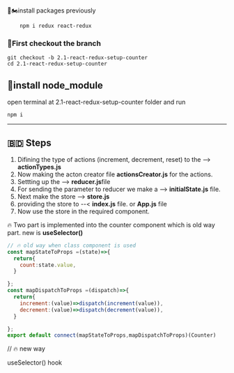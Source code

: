 🎁🏍️install packages previously

        npm i redux react-redux

### 🎁First checkout the branch

    git checkout -b 2.1-react-redux-setup-counter
    cd 2.1-react-redux-setup-counter
## 🎁install node_module
open terminal at 2.1-react-redux-setup-counter folder and run

    npm i
---

##  🇧🇩 Steps

1.  Difining the type of actions (increment, decrement, reset) to the --> **actionTypes.js**
2.  Now making the acton creator file **actionsCreator.js** for the actions.
3.  Settting up the -->  **reducer.js**file
4.  For sending the parameter to reducer we make a --> **initialState.js** file.
5.  Next make the store --> **store.js**
6.  providing the store to --< **index.js** file. or **App.js** file
7.  Now use the store in the required component.


🔥  Two part is implemented into the counter component
    which is old way part. new is **useSelector()**
```js
// 🔥 old way when class component is used 
const mapStateToProps =(state)=>{
  return{
    count:state.value,
  }

};
const mapDispatchToProps =(dispatch)=>{
  return{
    increment:(value)=>dispatch(increment(value)),
    decrement:(value)=>dispatch(decrement(value)),
  }

};
export default connect(mapStateToProps,mapDispatchToProps)(Counter)


```
// 🔥 new way

useSelector() hook
